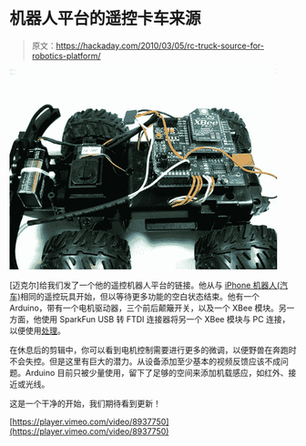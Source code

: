 # 机器人平台的遥控卡车来源

> 原文：<https://hackaday.com/2010/03/05/rc-truck-source-for-robotics-platform/>

![](img/07d3c6fe225044539581b65b962804a0.png "rc-robot-platform")

[迈克尔]给我们发了一个他的遥控机器人平台的链接。他从与 [iPhone 机器人(汽车)](http://hackaday.com/2009/12/05/remote-controlled-robot-car-vs-solar-charged-tank/)相同的遥控玩具开始，但以等待更多功能的空白状态结束。他有一个 Arduino，带有一个电机驱动器，三个前后颠簸开关，以及一个 XBee 模块。另一方面，他使用 SparkFun USB 转 FTDI 连接器将另一个 XBee 模块与 PC 连接，以便使用[处理](http://processing.org/)。

在休息后的剪辑中，你可以看到电机控制需要进行更多的微调，以便野兽在奔跑时不会失控。但是这里有巨大的潜力。从设备添加至少基本的视频反馈应该不成问题。Arduino 目前只被少量使用，留下了足够的空间来添加机载感应，如红外、接近或光线。

这是一个干净的开始，我们期待看到更新！

[https://player.vimeo.com/video/8937750](https://player.vimeo.com/video/8937750)